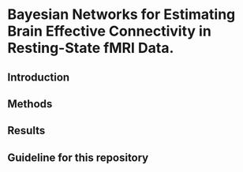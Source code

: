 # Bayesian Networks for Estimating Brain Effective Connectivity in Resting-State fMRI Data. 

## Introduction

## Methods

## Results

## Guideline for this repository
